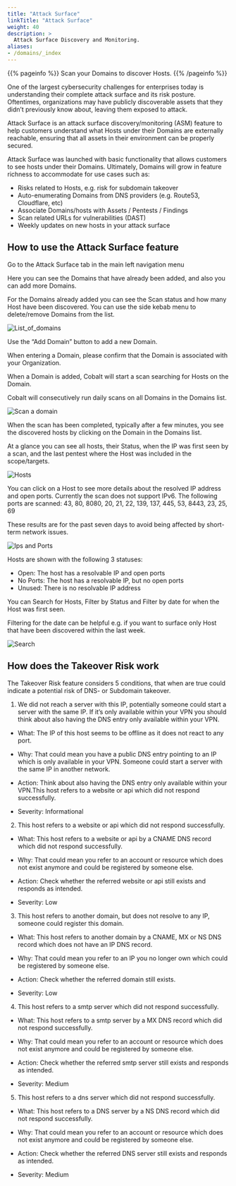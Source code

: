 ```yaml
---
title: "Attack Surface"
linkTitle: "Attack Surface"
weight: 40
description: >
  Attack Surface Discovery and Monitoring.
aliases:
- /domains/_index
---
```


{{% pageinfo %}}
Scan your Domains to discover Hosts.
{{% /pageinfo %}}

One of the largest cybersecurity challenges for enterprises today is understanding their complete attack surface and its risk posture. Oftentimes, organizations may have publicly discoverable assets that they didn’t previously know about, leaving them exposed to attack.

Attack Surface is an attack surface discovery/monitoring (ASM) feature to help customers understand what Hosts under their Domains are externally reachable, ensuring that all assets in their environment can be properly secured.

Attack Surface was launched with basic functionality that allows customers to see hosts under their Domains. Ultimately, Domains will grow in feature richness to accommodate for use cases such as:

- Risks related to Hosts, e.g. risk for subdomain takeover
- Auto-enumerating Domains from DNS providers (e.g. Route53, Cloudflare, etc)
- Associate Domains/hosts with Assets / Pentests / Findings
- Scan related URLs for vulnerabilities (DAST)
- Weekly updates on new hosts in your attack surface

## How to use the Attack Surface feature

Go to the Attack Surface tab in the main left navigation menu

Here you can see the Domains that have already been added, and also you can add more Domains.

For the Domains already added you can see the Scan status and how many Host have been discovered. You can use the side kebab menu to delete/remove Domains from the list.

![List_of_domains](/deepdive/listofdomains.png "List_of_domains")

Use the “Add Domain” button to add a new Domain.

When entering a Domain, please confirm that the Domain is associated with your Organization.

When a Domain is added, Cobalt will start a scan searching for Hosts on the Domain.

Cobalt will consecutively run daily scans on all Domains in the Domains list.

![Scan a domain](/deepdive/scanadomain.png "Scan a Domain")

When the scan has been completed, typically after a few minutes, you see the discovered hosts by clicking on the Domain in the Domains list.

At a glance you can see all hosts, their Status, when the IP was first seen by a scan, and the last pentest where the Host was included in the scope/targets.

![Hosts](/deepdive/hosts.png "List of Hosts")

You can click on a Host to see more details about the resolved IP address and open ports. Currently the scan does not support IPv6. The following ports are scanned: 43, 80, 8080, 20, 21, 22, 139, 137, 445, 53, 8443, 23, 25, 69

These results are for the past seven days to avoid being affected by short-term network issues.

![Ips and Ports](/deepdive/ipsandports.png "IPs and Ports")

Hosts are shown with the following 3 statuses:

- Open: The host has a resolvable IP and open ports
- No Ports: The host has a resolvable IP, but no open ports
- Unused: There is no resolvable IP address

You can Search for Hosts, Filter by Status and Filter by date for when the Host was first seen.

Filtering for the date can be helpful e.g. if you want to surface only Host that have been discovered within the last week.

![Search](/deepdive/search.png "Search")

## How does the Takeover Risk work

The Takeover Risk feature considers 5 conditions, that when are true could indicate a potential risk of DNS- or Subdomain takeover.

1.  We did not reach a server with this IP, potentially someone could start a server with the same IP. If it’s only available within your VPN you should think about also having the DNS entry only available within your VPN.

* What: The IP of this host seems to be offline as it does not react to any port.

* Why: That could mean you have a public DNS entry pointing to an IP which is only available in your VPN. Someone could start a server with the same IP in another network.

* Action: Think about also having the DNS entry only available within your VPN.This host refers to a website or api which did not respond successfully.

* Severity: Informational

2. This host refers to a website or api which did not respond successfully.

* What: This host refers to a website or api by a CNAME DNS record which did not respond successfully.

* Why: That could mean you refer to an account or resource which does not exist anymore and could be registered by someone else.

* Action: Check whether the referred website or api still exists and responds as intended.

* Severity: Low

3. This host refers to another domain, but does not resolve to any IP, someone could register this domain.

* What: This host refers to another domain by a CNAME, MX or NS DNS record which does not have an IP DNS record.

* Why: That could mean you refer to an IP you no longer own which could be registered by someone else.

* Action: Check whether the referred domain still exists.

* Severity: Low


4. This host refers to a smtp server which did not respond successfully.

* What: This host refers to a smtp server by a MX DNS record which did not respond successfully.

* Why: That could mean you refer to an account or resource which does not exist anymore and could be registered by someone else.

* Action: Check whether the referred smtp server still exists and responds as intended.

* Severity: Medium

5. This host refers to a dns server which did not respond successfully.

* What: This host refers to a DNS server by a NS DNS record which did not respond successfully.

* Why: That could mean you refer to an account or resource which does not exist anymore and could be registered by someone else.

* Action: Check whether the referred DNS server still exists and responds as intended.

* Severity: Medium

